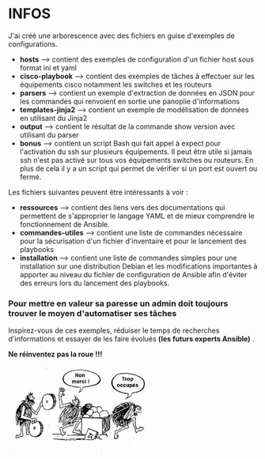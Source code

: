 # INFOS

J'ai créé une arborescence avec des fichiers en guise d'exemples de configurations.

- **hosts** --> contient des exemples de configuration d'un fichier host sous format ini et yaml
- **cisco-playbook** --> contient des exemples de tâches à effectuer sur les équipements cisco notamment les switches et les routeurs
- **parsers** --> contient un exemple d'extraction de données en JSON pour les commandes qui renvoient en sortie une panoplie d'informations
- **templates-jinja2** --> contient un exemple de modélisation de données en utilisant du Jinja2 
- **output** --> contient le résultat de la commande show version avec utilisant du parser  
- **bonus** --> contient un script Bash qui fait appel à expect pour l'activation du ssh sur plusieurs équipements. Il peut être utile si jamais ssh n'est pas activé sur tous vos équipements switches ou routeurs. En plus de cela il y a un script qui permet de vérifier si un port est ouvert ou fermé. 


Les fichiers suivantes peuvent être intéressants à voir : 

- **ressources** --> contient des liens vers des documentations qui permettent de s'approprier le langage YAML et de mieux comprendre le fonctionnement de Ansible. 
- **commandes-utiles** --> contient une liste de commandes nécessaire pour la sécurisation d'un fichier d'inventaire et pour le lancement des playbooks
- **installation** --> contient une liste de commandes simples pour une installation sur une distribution Debian et les modifications importantes à apporter au niveau du fichier de configuration de Ansible afin d'éviter des erreurs lors du lancement des playbooks.  

### Pour mettre en valeur sa paresse un admin doit toujours trouver le moyen d'automatiser ses tâches

Inspirez-vous de ces exemples, réduiser le temps de recherches d'informations et essayer de les faire évolués **(les futurs experts Ansible)** .

**Ne réinventez pas la roue !!!**

![roue](./images/roue.jpg)

